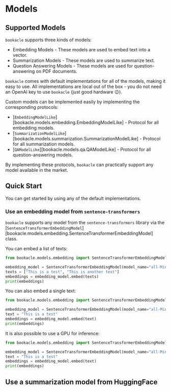# Models

## Supported Models

`bookacle` supports three kinds of models:

- Embedding Models - These models are used to embed text into a vector.
- Summarization Models - These models are used to summarize text.
- Question Answering Models - These models are used for question-answering on PDF documents.

`bookacle` comes with default implementations for all of the models, making it easy to use. All implementations are local out of the box - you do not need an OpenAI key to use `bookacle` (just good hardware :wink:).

Custom models can be implemented easily by implementing the corresponding protocols:

- [`EmbeddingModelLike`][bookacle.models.embedding.EmbeddingModelLike] - Protocol for all embedding models.
- [`SummarizationModelLike`][bookacle.models.summarization.SummarizationModelLike] - Protocol for all summarization models.
- [`QAModelLike`][bookacle.models.qa.QAModelLike] - Protocol for all question-answering models.

By implementing these protocols, `bookacle` can practically support any model available in the market.

## Quick Start

You can get started by using any of the default implementations.

### Use an embedding model from `sentence-transformers`

`bookacle` supports any model from the `sentence-transformers` library via the [`SentenceTransformerEmbeddingModel`][bookacle.models.embedding.SentenceTransformerEmbeddingModel] class.

You can embed a list of texts:

```python exec="true" source="material-block" result="python"
from bookacle.models.embedding import SentenceTransformerEmbeddingModel

embedding_model = SentenceTransformerEmbeddingModel(model_name="all-MiniLM-L6-v2")
texts = ["This is a test", "This is another text"]
embeddings = embedding_model.embed(texts)
print(embeddings)
```

You can also embed a single text:

```python exec="true" source="material-block" result="python"
from bookacle.models.embedding import SentenceTransformerEmbeddingModel

embedding_model = SentenceTransformerEmbeddingModel(model_name="all-MiniLM-L6-v2")
text = "This is a test"
embeddings = embedding_model.embed(text)
print(embeddings)
```

It is also possible to use a GPU for inference:

```python exec="true" source="material-block" result="python"
from bookacle.models.embedding import SentenceTransformerEmbeddingModel

embedding_model = SentenceTransformerEmbeddingModel(model_name="all-MiniLM-L6-v2", use_gpu=True)
text = "This is a test"
embeddings = embedding_model.embed(text)
print(embeddings)
```

## Use a summarization model from HuggingFace

